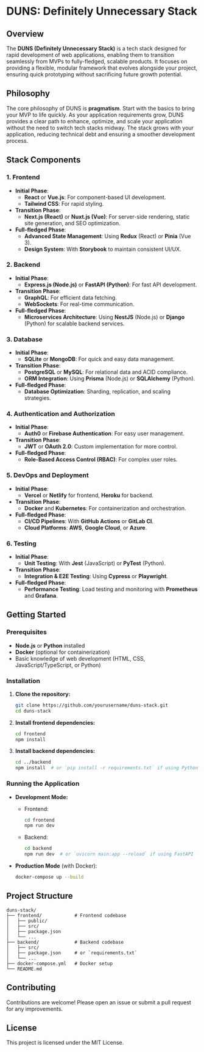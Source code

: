 # DUNS: Definitely Unnecessary Stack

## Overview
The **DUNS (Definitely Unnecessary Stack)** is a tech stack designed for rapid development of web applications, enabling them to transition seamlessly from MVPs to fully-fledged, scalable products. It focuses on providing a flexible, modular framework that evolves alongside your project, ensuring quick prototyping without sacrificing future growth potential.

## Philosophy
The core philosophy of DUNS is **pragmatism**. Start with the basics to bring your MVP to life quickly. As your application requirements grow, DUNS provides a clear path to enhance, optimize, and scale your application without the need to switch tech stacks midway. The stack grows with your application, reducing technical debt and ensuring a smoother development process.

## Stack Components

### 1. Frontend
- **Initial Phase**: 
  - **React** or **Vue.js**: For component-based UI development.
  - **Tailwind CSS**: For rapid styling.
- **Transition Phase**:
  - **Next.js (React)** or **Nuxt.js (Vue)**: For server-side rendering, static site generation, and SEO optimization.
- **Full-fledged Phase**:
  - **Advanced State Management**: Using **Redux** (React) or **Pinia** (Vue 3).
  - **Design System**: With **Storybook** to maintain consistent UI/UX.

### 2. Backend
- **Initial Phase**:
  - **Express.js (Node.js)** or **FastAPI (Python)**: For fast API development.
- **Transition Phase**:
  - **GraphQL**: For efficient data fetching.
  - **WebSockets**: For real-time communication.
- **Full-fledged Phase**:
  - **Microservices Architecture**: Using **NestJS** (Node.js) or **Django** (Python) for scalable backend services.

### 3. Database
- **Initial Phase**:
  - **SQLite** or **MongoDB**: For quick and easy data management.
- **Transition Phase**:
  - **PostgreSQL** or **MySQL**: For relational data and ACID compliance.
  - **ORM Integration**: Using **Prisma** (Node.js) or **SQLAlchemy** (Python).
- **Full-fledged Phase**:
  - **Database Optimization**: Sharding, replication, and scaling strategies.

### 4. Authentication and Authorization
- **Initial Phase**:
  - **Auth0** or **Firebase Authentication**: For easy user management.
- **Transition Phase**:
  - **JWT** or **OAuth 2.0**: Custom implementation for more control.
- **Full-fledged Phase**:
  - **Role-Based Access Control (RBAC)**: For complex user roles.

### 5. DevOps and Deployment
- **Initial Phase**:
  - **Vercel** or **Netlify** for frontend, **Heroku** for backend.
- **Transition Phase**:
  - **Docker** and **Kubernetes**: For containerization and orchestration.
- **Full-fledged Phase**:
  - **CI/CD Pipelines**: With **GitHub Actions** or **GitLab CI**.
  - **Cloud Platforms**: **AWS**, **Google Cloud**, or **Azure**.

### 6. Testing
- **Initial Phase**:
  - **Unit Testing**: With **Jest** (JavaScript) or **PyTest** (Python).
- **Transition Phase**:
  - **Integration & E2E Testing**: Using **Cypress** or **Playwright**.
- **Full-fledged Phase**:
  - **Performance Testing**: Load testing and monitoring with **Prometheus** and **Grafana**.

## Getting Started

### Prerequisites
- **Node.js** or **Python** installed
- **Docker** (optional for containerization)
- Basic knowledge of web development (HTML, CSS, JavaScript/TypeScript, or Python)

### Installation

1. **Clone the repository:**
   ```bash
   git clone https://github.com/yourusername/duns-stack.git
   cd duns-stack
   ```

2. **Install frontend dependencies:**
   ```bash
   cd frontend
   npm install
   ```

3. **Install backend dependencies:**
   ```bash
   cd ../backend
   npm install  # or `pip install -r requirements.txt` if using Python
   ```

### Running the Application

- **Development Mode:**
  - Frontend:
    ```bash
    cd frontend
    npm run dev
    ```
  - Backend:
    ```bash
    cd backend
    npm run dev  # or `uvicorn main:app --reload` if using FastAPI
    ```

- **Production Mode** (with Docker):
  ```bash
  docker-compose up --build
  ```

## Project Structure

```
duns-stack/
├── frontend/            # Frontend codebase
│   ├── public/
│   ├── src/
│   ├── package.json
│   └── ...
├── backend/             # Backend codebase
│   ├── src/
│   ├── package.json     # or `requirements.txt`
│   └── ...
├── docker-compose.yml   # Docker setup
└── README.md
```

## Contributing
Contributions are welcome! Please open an issue or submit a pull request for any improvements.

## License
This project is licensed under the MIT License.
